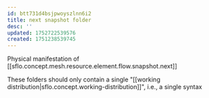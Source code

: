 ```yaml
---
id: btt731d4bsjpwoyszlnn6i2
title: next snapshot folder
desc: ''
updated: 1752722539576
created: 1751238539745
---
```


Physical manifestation of [[sflo.concept.mesh.resource.element.flow.snapshot.next]]

These folders should only contain a single "[[working distribution|sflo.concept.working-distribution]]", i.e., a single syntax
